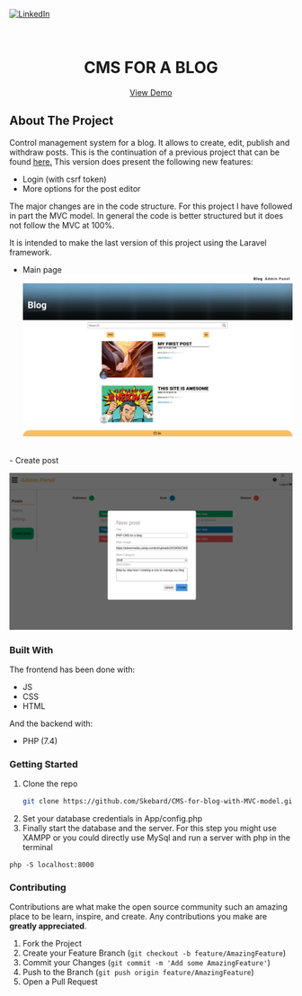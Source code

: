 [![LinkedIn][linkedin-shield]][linkedin-url]



<!-- PROJECT LOGO -->
<br />
<p align="center">


  <h1 align="center">CMS FOR A BLOG </h1>
  <p align='center'>
  <a href='https://tonijorda.com/myProjects/PHP/blogCMS/blog.php'>View Demo</a>
  </p>
</p>






<!-- ABOUT THE PROJECT -->
## About The Project
Control management system for a blog. It allows to create, edit, publish and withdraw posts. This is the continuation of a previous project that can be found
    <a href="https://github.com/Skebard/simple-CMS-for-blog">here.</a>
This version does present the following new features:
- Login (with csrf token)
- More options for the post editor


The major changes are in the code structure. For this project I have followed in part the MVC model. In general the code is better structured but it does not follow the MVC at 100%.

It is intended to make the last version of this project using the Laravel framework.

- Main page
![Screenshot1](docAssets/blog.png)
<br>
- Create post

![Screenshot2](docAssets/createPost1.png)
<br>


### Built With

The frontend has been done with:
- JS
- CSS
- HTML

And the backend with:
- PHP (7.4)




<!-- GETTING STARTED -->
###  Getting Started


1. Clone the repo
   ```sh
   git clone https://github.com/Skebard/CMS-for-blog-with-MVC-model.git
   ```
2. Set your database credentials in App/config.php
3. Finally start the database and the server. For this step you might use XAMPP or you could directly use MySql and run a server with php in the terminal
```
php -S localhost:8000
```


<!-- CONTRIBUTING -->
### Contributing

Contributions are what make the open source community such an amazing place to be learn, inspire, and create. Any contributions you make are **greatly appreciated**.

1. Fork the Project
2. Create your Feature Branch (`git checkout -b feature/AmazingFeature`)
3. Commit your Changes (`git commit -m 'Add some AmazingFeature'`)
4. Push to the Branch (`git push origin feature/AmazingFeature`)
5. Open a Pull Request










[linkedin-shield]: https://img.shields.io/badge/-LinkedIn-black.svg?style=for-the-badge&logo=linkedin&colorB=555
[linkedin-url]: http://www.linkedin.com/in/tjorda
